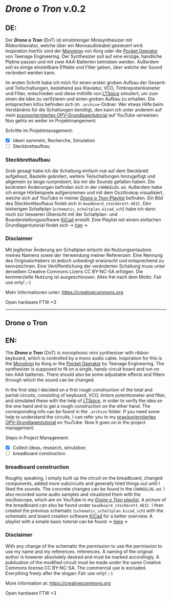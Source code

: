 # *Drone o Tron* v.0.2

## DE:
Der ***Drone o Tron*** (DoT) ist einstimmiger Minisynthesizer mit Ribbonklaviatur, welche über ein Monoaudiokabel gesteuert wird. Inspiration hierfür sind der [Monotron]((https://www.korg.com/de/products/dj/monotron/index.php)) von Korg oder die [Pocket Operator](https://teenage.engineering/products/po) von Teenage Engineering. Der Synthesizer soll auf eine einzige, handliche Platine passen und mit zwei AAA-Batterien betrieben werden. Außerdem soll es einige einstellbare Effekte und Filter geben, über welche der Sound verändert werden kann.

Im ersten Schritt habe ich mich für einen ersten groben Aufbau der Gesamt- und Teilschaltungen, bestehend aus Klaviatur, VCO, Timbrepotentiometer und Filter, entschieden und diese mithilfe von [LTSpice](https://www.analog.com/en/design-center/design-tools-and-calculators/ltspice-simulator.html) simuliert, um zum einen die Idee zu verifzieren und einen groben Aufbau zu erhalten. Die entsprechen Infos befinden sich im `.archive`-Ordner. Wer etwas Hilfe beim Verständnis für die Schaltungen benötigt, den kann ich unter anderem auf mein [praxisorierntiertes OPV-Grundlagentutorial](https://www.youtube.com/playlist?list=PLFoTc99xXplpeMX_rCe2f8oruM441F54b) auf YouTube verweisen. Nun gehts es weiter im Projektmangement:

Schritte im Projektmanagement:
- [x] Ideen sammeln, Recherche, Simulation
- [ ] Steckbrettaufbau
 
### Steckbrettaufbau
  
Grob gesagt habe ich die Schaltung einfach mal auf dem Steckbrett aufgebaut, Bauteile geändert, weitere Teilschaltungen hinzugefügt und allgemein so lange rumprobiert, bis mir die Sounds gefallen haben. Die konkreten Änderungen befinden sich in der `CHANGELOG.md`. Außerdem habe ich einige Hörbeispiele aufgenommen und mit dem Oszilloskop visualisiert, welche sich auf YouTube in meiner [*Drone o Tron*-Playlist](https://youtube.com/playlist?list=PLFoTc99xXplrwt37A0d1chDFaE8vJPAfo) befinden. Ein Bild des Steckbrettaufbaus findet sich in `beadboard_steckbrett.HEIC`. Den bisherigen Schaltplan (`schematic_schaltplan.kicad_sch`) habe ich dann noch zur besseren Übersicht mit der Schaltplan- und Boarderstellungssoftware [KiCad](kicad.org/) erstellt. Eine Playlist mit einem einfachen Grundlagentutorial findet sich -> [hier](https://www.youtube.com/playlist?list=PLFoTc99xXplq-vwjNqq9S3VKb1se5qiRt) <-

### Disclaimer
Mit jegllicher Änderung am Schaltplan erlischt 
die Nutzungserlaubnis meines Namens sowie der Verwendung meiner
Referenzen. Eine Nennung des Originalurhebers ist jedoch unbedingt erwünscht
und entsprechend zu kennzeichnen. Eine Veröffentlichung der veränderten Schaltung muss unter derselben Creative Commons Lizens CC BY-NC-SA erfolgen. Die 
kommerzielle Nutzung ist ausgeschlossen. Alles frei nach dem Motto: Fair use only! ;-)

Mehr Informationen unter: https://creativecommons.org

Open hardware FTW <3

-------

## Drone o Tron

## EN:
The ***Drone o Tron*** (DoT) is monophonic mini synthesizer with ribbon keyboard, which is controlled by a mono audio cable. Inspiration for this is the [Monotron]((https://www.korg.com/de/products/dj/monotron/index.php)) by Korg or the [Pocket Operator](https://teenage.engineering/products/po) by Teenage Engineering. The synthesizer is supposed to fit on a single, handy circuit board and run on two AAA batteries. There should also be some adjustable effects and filters through which the sound can be changed.

In the first step I decided on a first rough construction of the total and partial circuits, consisting of keyboard, VCO, timbre potentiometer and filter, and simulated these with the help of [LTSpice](https://www.analog.com/en/design-center/design-tools-and-calculators/ltspice-simulator.html), in order to verify the idea on the one hand and to get a rough construction on the other hand. The corresponding info can be found in the `.archive` folder. If you need some help to understand the circuits, I can refer you to my [praxisorierntiertes OPV-Grundlagentutorial](https://www.youtube.com/playlist?list=PLFoTc99xXplpeMX_rCe2f8oruM441F54b) on YouTube. Now it goes on in the project management:

Steps in Project Management:
- [x] Collect ideas, research, simulation
- [ ] breadboard construction
 
### breadboard construction
  
Roughly speaking, I simply built up the circuit on the breadboard, changed components, added more subcircuits and generally tried things out until I liked the sounds. The concrete changes can be found in the `CHANGELOG.md`. I also recorded some audio samples and visualized them with the oscilloscope, which are on YouTube in my [*Drone o Tron* playlist](https://youtube.com/playlist?list=PLFoTc99xXplrwt37A0d1chDFaE8vJPAfo). A picture of the breadboard can also be found under `beadboard_steckbrett.HEIC`. I then created the previous schematic (`schematic_schaltplan.kicad_sch`) with the schematic and board creation software [KiCad](kicad.org/) for a better overview. A playlist with a simple basic tutorial can be found -> [here](https://www.youtube.com/playlist?list=PLFoTc99xXplq-vwjNqq9S3VKb1se5qiRt) <-

### Disclaimer
With any change of the schematic the permission to use 
the permission to use my name and my references.
references. A naming of the original author is however absolutely desired
and must be marked accordingly. A publication of the modified circuit must be made under the same Creative Commons license CC BY-NC-SA. The 
commercial use is excluded. Everything freely after the slogan: Fair use only! ;-)

More information at: https://creativecommons.org

Open hardware FTW <3
